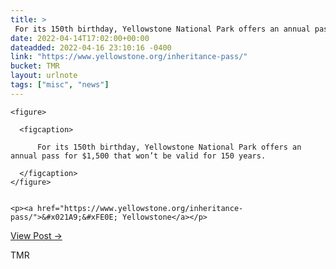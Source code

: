 ```yaml
---
title: > 
 For its 150th birthday, Yellowstone National Park offers an annual pass for $1,500 that won’t be valid for 150 years.
date: 2022-04-14T17:02:00+00:00
dateadded: 2022-04-16 23:10:16 -0400
link: "https://www.yellowstone.org/inheritance-pass/"
bucket: TMR
layout: urlnote
tags: ["misc", "news"]
--- 
```




  
    
  

  
    <figure>
      
      <figcaption>
        
          For its 150th birthday, Yellowstone National Park offers an annual pass for $1,500 that won’t be valid for 150 years.
        
      </figcaption>
    </figure>

    
    <p><a href="https://www.yellowstone.org/inheritance-pass/">&#x021A9;&#xFE0E; Yellowstone</a></p>
    
  
  <p><a href="https://themorningnews.org/p/yellowstone-national-park-offers-an-annual-pass-that-wont-be-valid-for-anot">View Post &rarr;</a></p>



 <!-- end excerpt --> 
<div class='bucket'><a class='internal-link' src='_notes/buckets/TMR'>TMR</a></div> 
